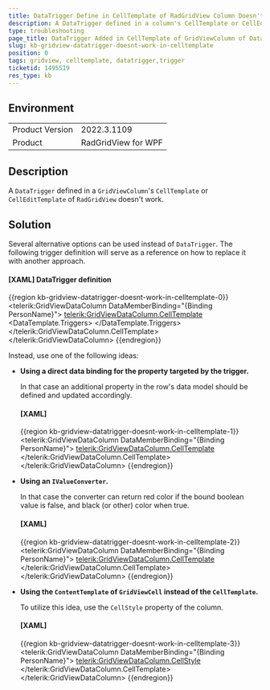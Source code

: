 ```yaml
---
title: DataTrigger Define in CellTemplate of RadGridView Column Doesn't Work.
description: A DataTrigger defined in a column's CellTemplate or CellEditTemplate of RadGridView doesn't get executed.
type: troubleshooting
page_title: DataTrigger Added in CellTemplate of GridViewColumn of DataGrid won't work
slug: kb-gridview-datatrigger-doesnt-work-in-celltemplate
position: 0
tags: gridview, celltemplate, datatrigger,trigger
ticketid: 1495519
res_type: kb
---
```


## Environment
<table>
	<tbody>
		<tr>
			<td>Product Version</td>
			<td>2022.3.1109</td>
		</tr>
		<tr>
			<td>Product</td>
			<td>RadGridView for WPF</td>
		</tr>
	</tbody>
</table>

## Description

A `DataTrigger` defined in a `GridViewColumn`'s `CellTemplate` or `CellEditTemplate` of `RadGridView` doesn't work.

## Solution

Several alternative options can be used instead of `DataTrigger`. The following trigger definition will serve as a reference on how to replace it with another approach.

#### __[XAML] DataTrigger definition__
{{region kb-gridview-datatrigger-doesnt-work-in-celltemplate-0}}
	<telerik:GridViewDataColumn DataMemberBinding="{Binding PersonName}"> 
		<telerik:GridViewDataColumn.CellTemplate> 
			<DataTemplate> 
				<TextBlock x:Name="textBlock" Text="{Binding PersonName}" /> 
				<DataTemplate.Triggers> 
					<DataTrigger Binding="{Binding IsPersonAvailable}" Value="False" > 
						<Setter TargetName="textBlock" Property="Background" Value="Red" /> 
					</DataTrigger> 
				</DataTemplate.Triggers>
			</DataTemplate> 
		</telerik:GridViewDataColumn.CellTemplate> 
	</telerik:GridViewDataColumn> 
{{endregion}}

Instead, use one of the following ideas:

* __Using a direct data binding for the property targeted by the trigger.__

	In that case an additional property in the row's data model should be defined and updated accordingly.
	
	#### __[XAML]__
	{{region kb-gridview-datatrigger-doesnt-work-in-celltemplate-1}}
		<telerik:GridViewDataColumn DataMemberBinding="{Binding PersonName}"> 
			<telerik:GridViewDataColumn.CellTemplate> 
				<DataTemplate> 
					<TextBlock x:Name="textBlock" Text="{Binding PersonName}" Background="{Binding PersonBackground}" /> 
				</DataTemplate> 
			</telerik:GridViewDataColumn.CellTemplate> 
		</telerik:GridViewDataColumn> 
	{{endregion}}
	
* __Using an `IValueConverter`.__

	In that case the converter can return red color if the bound boolean value is false, and black (or other) color when true.

	#### __[XAML]__
	{{region kb-gridview-datatrigger-doesnt-work-in-celltemplate-2}}
		<telerik:GridViewDataColumn DataMemberBinding="{Binding PersonName}"> 
			<telerik:GridViewDataColumn.CellTemplate> 
				<DataTemplate> 
					<TextBlock x:Name="textBlock" Text="{Binding PersonName}" Background="{Binding IsPersonAvailable, Converter={StaticResource MyBooleanToBrushConverter}}" /> 
				</DataTemplate> 
			</telerik:GridViewDataColumn.CellTemplate> 
		</telerik:GridViewDataColumn> 
	{{endregion}}
	
* __Using the `ContentTemplate` of `GridViewCell` instead of the `CellTemplate`.__

	To utilize this idea, use the `CellStyle` property of the column.

	#### __[XAML]__
	{{region kb-gridview-datatrigger-doesnt-work-in-celltemplate-3}}
		<telerik:GridViewDataColumn DataMemberBinding="{Binding PersonName}"> 
			<telerik:GridViewDataColumn.CellStyle> 
				<Style TargetType="telerik:GridViewCell">
					<Setter Property="ContentTemplate">
						<Setter.Value>
							<DataTemplate>
								<TextBlock x:Name="textBlock" Text="{Binding PersonName}" /> 
								<DataTemplate.Triggers> 
									<DataTrigger Binding="{Binding IsPersonAvailable}" Value="False" > 
										<Setter TargetName="textBlock" Property="Background" Value="Red" /> 
									</DataTrigger> 
								</DataTemplate.Triggers>
							</DataTemplate>
						</Setter.Value>
					</Setter>
				</Style>
			</telerik:GridViewDataColumn.CellTemplate> 
		</telerik:GridViewDataColumn> 
	{{endregion}}